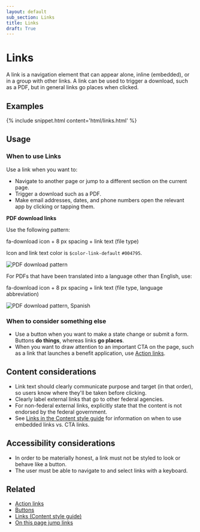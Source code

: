 ```yaml
---
layout: default
sub_section: Links
title: Links
draft: True
---
```


# Links

<div class="va-introtext" markdown="1">
A link is a navigation element that can appear alone, inline (embedded), or in a group with other links. A link can be used to trigger a download, such as a PDF, but in general links go places when clicked.
</div>

## Examples

<!-- <div class="site-showcase">
  {% include_relative html/links.html %}
</div> -->

{% include snippet.html content='html/links.html' %}

## Usage

### When to use Links

Use a link when you want to:

- Navigate to another page or jump to a different section on the current page.
- Trigger a download such as a PDF.
- Make email addresses, dates, and phone numbers open the relevant app by clicking or tapping them.

**PDF download links**

Use the following pattern:

fa-download icon + 8 px spacing + link text (file type)

Icon and link text color is `$color-link-default` `#004795`.

![PDF download pattern]({{site.baseurl}}/images/PDF-download-link.png) 

For PDFs that have been translated into a language other than English, use:

fa-download icon + 8 px spacing + link text (file type, language abbreviation)

![PDF download pattern, Spanish]({{site.baseurl}}/images/PDF-download-link-esp.png) 

### When to consider something else

- Use a button when you want to make a state change or submit a form. Buttons **do things**, whereas links **go places**.
- When you want to draw attention to an important CTA on the page, such as a link that launches a benefit application, use [Action links](https://design.va.gov/experimental-design/action_links).

## Content considerations

- Link text should clearly communicate purpose and target (in that order), so users know where they'll be taken before clicking.
- Clearly label external links that go to other federal agencies.
- For non-federal external links, explicitly state that the content is not endorsed by the federal government.  
- See [Links in the Content style guide](https://design.va.gov/content-style-guide/links) for information on when to use embedded links vs. CTA links. 

## Accessibility considerations

- In order to be materially honest, a link must not be styled to look or behave like a button.
- The user must be able to navigate to and select links with a keyboard.

## Related 

- [Action links](https://design.va.gov/experimental-design/action_links)
- [Buttons](https://design.va.gov/components/buttons)
- [Links (Content style guide)](https://design.va.gov/content-style-guide/links)
- [On this page jump links](https://design.va.gov/components/on-this-page-jump-links)
